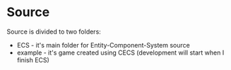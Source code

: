# Source
Source is divided to two folders: 
* ECS - it's main folder for Entity-Component-System source
* example - it's game created using CECS (development will start when I finish ECS)  
